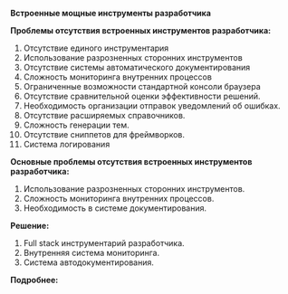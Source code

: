 **Встроенные мощные инструменты разработчика**

**Проблемы отсутствия встроенных инструментов разработчика:**

1. Отсутствие единого инструментария
1. Использование разрозненных сторонних инструментов
1. Отсутствие системы автоматического документирования
1. Сложность мониторинга внутренних процессов
1. Ограниченные возможности стандартной консоли браузера
1. Отсутствие сравнительной оценки эффективности решений.
1. Необходимость организации отправок уведомлений об ошибках.
1. Отсутствие расширяемых справочников.
1. Сложность генерации тем.
1. Отсутствие сниппетов для фреймворков.
1. Система логирования

**Основные проблемы отсутствия встроенных инструментов разработчика:**

1. Использование разрозненных сторонних инструментов.
1. Сложность мониторинга внутренних процессов.
1. Необходимость в системе документирования.

**Решение:**

1. Full stack инструментарий разработчика.
1. Внутренняя система мониторинга.
1. Система автодокументирования.

**Подробнее:**
